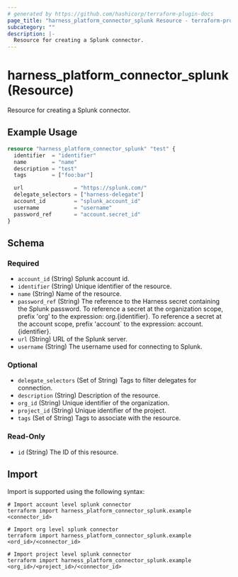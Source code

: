 ```yaml
---
# generated by https://github.com/hashicorp/terraform-plugin-docs
page_title: "harness_platform_connector_splunk Resource - terraform-provider-harness"
subcategory: ""
description: |-
  Resource for creating a Splunk connector.
---
```


# harness_platform_connector_splunk (Resource)

Resource for creating a Splunk connector.

## Example Usage

```terraform
resource "harness_platform_connector_splunk" "test" {
  identifier  = "identifier"
  name        = "name"
  description = "test"
  tags        = ["foo:bar"]

  url                = "https://splunk.com/"
  delegate_selectors = ["harness-delegate"]
  account_id         = "splunk_account_id"
  username           = "username"
  password_ref       = "account.secret_id"
}
```

<!-- schema generated by tfplugindocs -->
## Schema

### Required

- `account_id` (String) Splunk account id.
- `identifier` (String) Unique identifier of the resource.
- `name` (String) Name of the resource.
- `password_ref` (String) The reference to the Harness secret containing the Splunk password. To reference a secret at the organization scope, prefix 'org' to the expression: org.{identifier}. To reference a secret at the account scope, prefix 'account` to the expression: account.{identifier}.
- `url` (String) URL of the Splunk server.
- `username` (String) The username used for connecting to Splunk.

### Optional

- `delegate_selectors` (Set of String) Tags to filter delegates for connection.
- `description` (String) Description of the resource.
- `org_id` (String) Unique identifier of the organization.
- `project_id` (String) Unique identifier of the project.
- `tags` (Set of String) Tags to associate with the resource.

### Read-Only

- `id` (String) The ID of this resource.

## Import

Import is supported using the following syntax:

```shell
# Import account level splunk connector 
terraform import harness_platform_connector_splunk.example <connector_id>

# Import org level splunk connector 
terraform import harness_platform_connector_splunk.example <ord_id>/<connector_id>

# Import project level splunk connector 
terraform import harness_platform_connector_splunk.example <org_id>/<project_id>/<connector_id>
```
